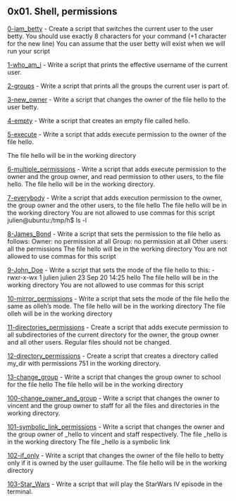 ## 0x01. Shell, permissions

[0-iam_betty](./0-iam_betty) - Create a script that switches the current user to the user betty.
You should use exactly 8 characters for your command (+1 character for the new line)
You can assume that the user betty will exist when we will run your script

[1-who_am_i](./1-who_am_i) - Write a script that prints the effective username of the current user.

[2-groups](./2-groups) - Write a script that prints all the groups the current user is part of.

[3-new_owner](./3-new_owner) - Write a script that changes the owner of the file hello to the user betty.

[4-empty](./4-empty) - Write a script that creates an empty file called hello.

[5-execute](./5-execute) - Write a script that adds execute permission to the owner of the file hello.

The file hello will be in the working directory

[6-multiple_permissions](./6-multiple_permissions) - Write a script that adds execute permission to the owner and the group owner, and read permission to other users, to the file hello.
The file hello will be in the working directory.

[7-everybody](./7-everybody) - Write a script that adds execution permission to the owner, the group owner and the other users, to the file hello
The file hello will be in the working directory
You are not allowed to use commas for this script
julien@ubuntu:/tmp/h$ ls -l

[8-James_Bond](./8-James_Bond) - Write a script that sets the permission to the file hello as follows:
Owner: no permission at all
Group: no permission at all
Other users: all the permissions
The file hello will be in the working directory You are not allowed to use commas for this script

[9-John_Doe](./9-John_Doe) - Write a script that sets the mode of the file hello to this: -rwxr-x-wx 1 julien julien 23 Sep 20 14:25 hello
The file hello will be in the working directory
You are not allowed to use commas for this script

[10-mirror_permissions](./10-mirror_permissions) - Write a script that sets the mode of the file hello the same as olleh’s mode.
The file hello will be in the working directory
The file olleh will be in the working directory

[11-directories_permissions](./11-directories_permissions) - Create a script that adds execute permission to all subdirectories of the current directory for the owner, the group owner and all other users. Regular files should not be changed.

[12-directory_permissions](./12-directory_permissions) - Create a script that creates a directory called my_dir with permissions 751 in the working directory.

[13-change_group](./13-change_group) - Write a script that changes the group owner to school for the file hello
The file hello will be in the working directory

[100-change_owner_and_group](./100-change_owner_and_group) - Write a script that changes the owner to vincent and the group owner to staff for all the files and directories in the working directory.

[101-symbolic_link_permissions](./101-symbolic_link_permissions) - Write a script that changes the owner and the group owner of _hello to vincent and staff respectively.
The file _hello is in the working directory
The file _hello is a symbolic link

[102-if_only](./102-if_only) - Write a script that changes the owner of the file hello to betty only if it is owned by the user guillaume.
The file hello will be in the working directory

[103-Star_Wars](./103-Star_Wars) - Write a script that will play the StarWars IV episode in the terminal.
